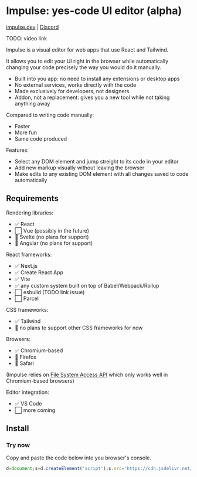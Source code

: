 # Impulse: yes-code UI editor (alpha)

[impulse.dev](https://impulse.dev) | [Discord](https://discord.gg/RbVE8cj9)

TODO: video link

Impulse is a visual editor for web apps that use React and Tailwind.

It allows you to edit your UI right in the browser while automatically changing your code precisely the way you would do it manually.

- Built into you app: no need to install any extensions or desktop apps
- No external services, works directly with the code
- Made exclusively for developers, not designers
- Addon, not a replacement: gives you a new tool while not taking anything away

Compared to writing code manually:
- Faster
- More fun
- Same code produced

Features:
- Select any DOM element and jump streight to its code in your editor
- Add new markup visually without leaving the browser
- Make edits to any existing DOM element with all changes saved to code automatically


## Requirements

Rendering libraries:
- ✅ React
- ⬜️ Vue (possibly in the future)
- 🚫 Svelte (no plans for support)
- 🚫 Angular (no plans for support)

React frameworks:
- ✅ Next.js
- ✅ Create React App
- ✅ Vite
- ✅ any custom system built on top of Babel/Webpack/Rollup
- ⬜️ esbuild (TODO link issue)
- ⬜️ Parcel

CSS frameworks:
- ✅ Tailwind
- 🚫 no plans to support other CSS frameworks for now

Browsers:
- ✅ Chromium-based
- 🚫 Firefox
- 🚫 Safari

(Impulse relies on [File System Access API](https://developer.mozilla.org/en-US/docs/Web/API/File_System_Access_API) which only works well in Chromium-based browsers)

Editor integration:
- ✅ VS Code
- ⬜️ more coming


## Install

### Try now

Copy and paste the code below into you browser's console.

```js
d=document;s=d.createElement('script');s.src='https://cdn.jsdelivr.net/npm/@impulse.dev/runtime@latest/inject.js';d.body.appendChild(s)
```

### <script> tag

TODO: test

Paste this script tag at the end of `<body>`

```jsx
{process.env.NODE_ENV === 'development' && <script src="https://cdn.jsdelivr.net/npm/@impulse.dev/runtime@latest/inject.js"></script>}
```

### NPM

```sh
npm i -D @impulse.dev/runtime
```

```js
if (process.env.NODE_ENV === 'development') {
  import('@impulse.dev/runtime').then((impulse) => impulse.run())
}
```

IMPORTANT: make sure you are not shipping Impulse in your production build! It will bloat your bundle size!

Most bundlers cut out all the code inside an `if (process.env.NODE_ENV === 'development') { ... }`, but it's recommended to make a production build and compare the bundle size to what it was before.


## Setup

### Browser

If you are using Brave, enable File System Access API:
1. Go to brave://flags
2. Search for `file system access api`
3. Change it to "Enabled"

Impulse only works if you run your development environment on the same computer that you use the browser. Impulse doesn't work with remote environments because it can't edit files on other computers.

For security reasons, File System Access API only works for `localhost` when http:// is used. If you are using a different host name even though the environment is local, you should:
1. Go to chrome://flags
2. Search for `Insecure origins treated as secure`
3. Add the your origin (e.g. http://my_origin) to the list

### Prettier

Impulse edits your files and uses Prettier for formatting.

However, it can't get access to your Prettier config as it's a browser-only Node-less environment.

To fix it, you can pass it your config:

```diff
if (process.env.NODE_ENV === 'development') {
-  import('@impulse.dev/runtime').then((impulse) => impulse.run())
+  import('@impulse.dev/runtime').then((impulse) => impulse.run({
+    prettierConfig: require('path_to_prettier_config')
+  }))
}
```

Issues:

I change something and the selection goes away


## Use

A picture's worth a thousand words. A movie's worth a thousand pictures.

TODO embed video

IMPORANT: Impulse is alpha software. Although not likely, assume that it can unrecoverably ruin your codebase. Make sure to have a backup and/or a clean git state.

TODO text instruction after I fix the FS workflow


## Get help or share feedback

- [Discord server](https://discord.gg/RbVE8cj9)
- [Discussions on Github](https://github.com/kirillrogovoy/impulse/discussions)
- Tweet me at [@krogovoy](https://twitter.com/krogovoy) (DMs are open too)

## Contribute

Requirements:
- node 16+
- npm 8.9.0+

Clone the repo:
```sh
git clone git@github.com:kirillrogovoy/impulse.git && cd impulse
```

Install dependencies:
```sh
npm install
```

Run the dev server:
```sh
npm run dev
```

Open http://localhost:3005/. This is a playground for developing and testing the app.
